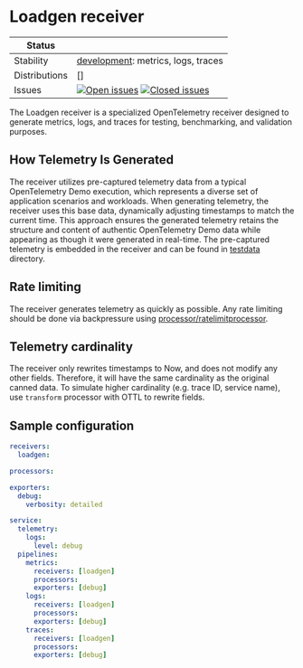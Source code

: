 # Loadgen receiver

<!-- status autogenerated section -->
| Status        |           |
| ------------- |-----------|
| Stability     | [development]: metrics, logs, traces   |
| Distributions | [] |
| Issues        | [![Open issues](https://img.shields.io/github/issues-search/elastic/opentelemetry-collector-components?query=is%3Aissue%20is%3Aopen%20label%3Areceiver%2Floadgen%20&label=open&color=orange&logo=opentelemetry)](https://github.com/elastic/opentelemetry-collector-components/issues?q=is%3Aopen+is%3Aissue+label%3Areceiver%2Floadgen) [![Closed issues](https://img.shields.io/github/issues-search/elastic/opentelemetry-collector-components?query=is%3Aissue%20is%3Aclosed%20label%3Areceiver%2Floadgen%20&label=closed&color=blue&logo=opentelemetry)](https://github.com/elastic/opentelemetry-collector-components/issues?q=is%3Aclosed+is%3Aissue+label%3Areceiver%2Floadgen) |

[development]: https://github.com/open-telemetry/opentelemetry-collector/blob/main/docs/component-stability.md#development
<!-- end autogenerated section -->

The Loadgen receiver is a specialized OpenTelemetry receiver designed to generate metrics, logs, and traces for testing, benchmarking, and validation purposes.

## How Telemetry Is Generated

The receiver utilizes pre-captured telemetry data from a typical OpenTelemetry Demo execution, which represents a diverse set of application scenarios and workloads. When generating telemetry, the receiver uses this base data, dynamically adjusting timestamps to match the current time. This approach ensures the generated telemetry retains the structure and content of authentic OpenTelemetry Demo data while appearing as though it were generated in real-time. The pre-captured telemetry is embedded in the receiver and can be found in [testdata](./testdata/) directory.

## Rate limiting

The receiver generates telemetry as quickly as possible. Any rate limiting should be done via backpressure using [processor/ratelimitprocessor](/processor/ratelimitprocessor).

## Telemetry cardinality

The receiver only rewrites timestamps to Now, and does not modify any other fields. Therefore, it will have the same cardinality as the original canned data. To simulate higher cardinality (e.g. trace ID, service name), use `transform` processor with OTTL to rewrite fields. 

## Sample configuration

```yaml
receivers:
  loadgen:

processors:

exporters:
  debug:
    verbosity: detailed

service:
  telemetry:
    logs:
      level: debug
  pipelines:
    metrics:
      receivers: [loadgen]
      processors:
      exporters: [debug]
    logs:
      receivers: [loadgen]
      processors:
      exporters: [debug]
    traces:
      receivers: [loadgen]
      processors:
      exporters: [debug]
```
